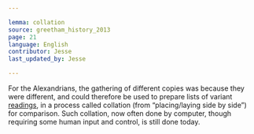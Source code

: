 ```yaml
---

lemma: collation
source: greetham_history_2013
page: 21
language: English
contributor: Jesse
last_updated_by: Jesse

---
```

For the Alexandrians, the gathering of different copies was because they were different, and could therefore be used to prepare lists of variant [readings](readingVariant.html), in a process called collation (from “placing/laying side by side”) for comparison. Such collation, now often done by computer, though requiring some human input and control, is still done today. 
